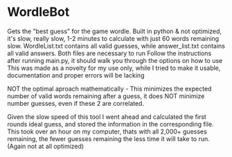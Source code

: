 # WordleBot
Gets the "best guess" for the game wordle. Built in python & not optimized, it's slow, really slow, 1-2 minutes to calculate with just 60 words remaining slow.
WordleList.txt contains all valid guesses, while answer_list.txt contains all valid answers. Both files are necessary to run
Follow the instructions after running main.py, it should walk you through the options on how to use
This was made as a novelty for my use only, while I tried to make it usable, documentation and proper errors will be lacking

NOT the optimal aproach mathematically -
This minimizes the expected number of valid words remaining after a guess, it does NOT minimize number guesses, even if these 2 are correlated.

Given the slow speed of this tool I went ahead and calculated the first rounds ideal guess, and stored the information in the corresponding file.
This took over an hour on my computer, thats with all 2,000+ guesses remaining, the fewer guesses remaining the less time it will take to run. (Again not at all optimized)
